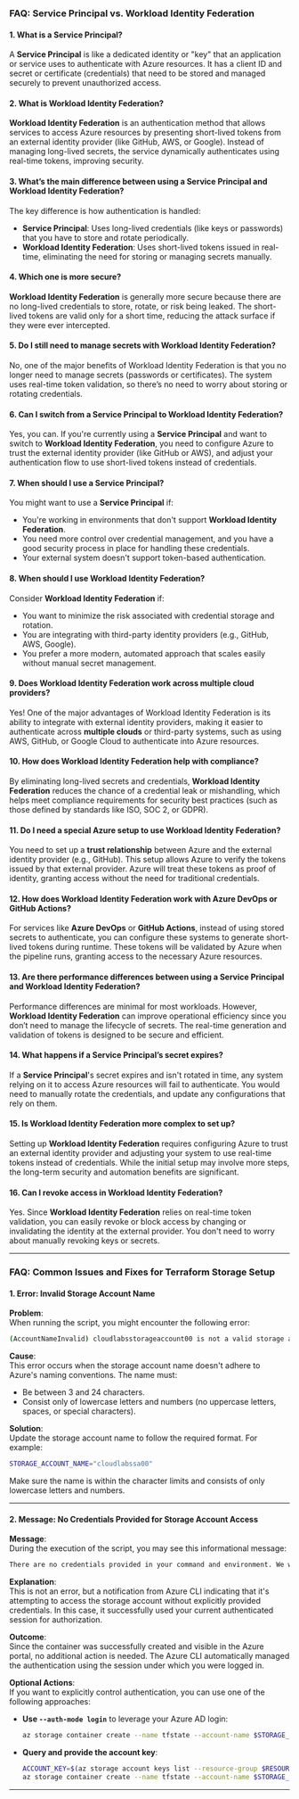 ### **FAQ: Service Principal vs. Workload Identity Federation**

#### **1. What is a Service Principal?**
A **Service Principal** is like a dedicated identity or "key" that an application or service uses to authenticate with Azure resources. It has a client ID and secret or certificate (credentials) that need to be stored and managed securely to prevent unauthorized access.

#### **2. What is Workload Identity Federation?**
**Workload Identity Federation** is an authentication method that allows services to access Azure resources by presenting short-lived tokens from an external identity provider (like GitHub, AWS, or Google). Instead of managing long-lived secrets, the service dynamically authenticates using real-time tokens, improving security.

#### **3. What’s the main difference between using a Service Principal and Workload Identity Federation?**
The key difference is how authentication is handled:
- **Service Principal**: Uses long-lived credentials (like keys or passwords) that you have to store and rotate periodically.
- **Workload Identity Federation**: Uses short-lived tokens issued in real-time, eliminating the need for storing or managing secrets manually.

#### **4. Which one is more secure?**
**Workload Identity Federation** is generally more secure because there are no long-lived credentials to store, rotate, or risk being leaked. The short-lived tokens are valid only for a short time, reducing the attack surface if they were ever intercepted.

#### **5. Do I still need to manage secrets with Workload Identity Federation?**
No, one of the major benefits of Workload Identity Federation is that you no longer need to manage secrets (passwords or certificates). The system uses real-time token validation, so there’s no need to worry about storing or rotating credentials.

#### **6. Can I switch from a Service Principal to Workload Identity Federation?**
Yes, you can. If you're currently using a **Service Principal** and want to switch to **Workload Identity Federation**, you need to configure Azure to trust the external identity provider (like GitHub or AWS), and adjust your authentication flow to use short-lived tokens instead of credentials.

#### **7. When should I use a Service Principal?**
You might want to use a **Service Principal** if:
- You're working in environments that don't support **Workload Identity Federation**.
- You need more control over credential management, and you have a good security process in place for handling these credentials.
- Your external system doesn't support token-based authentication.

#### **8. When should I use Workload Identity Federation?**
Consider **Workload Identity Federation** if:
- You want to minimize the risk associated with credential storage and rotation.
- You are integrating with third-party identity providers (e.g., GitHub, AWS, Google).
- You prefer a more modern, automated approach that scales easily without manual secret management.
  
#### **9. Does Workload Identity Federation work across multiple cloud providers?**
Yes! One of the major advantages of Workload Identity Federation is its ability to integrate with external identity providers, making it easier to authenticate across **multiple clouds** or third-party systems, such as using AWS, GitHub, or Google Cloud to authenticate into Azure resources.

#### **10. How does Workload Identity Federation help with compliance?**
By eliminating long-lived secrets and credentials, **Workload Identity Federation** reduces the chance of a credential leak or mishandling, which helps meet compliance requirements for security best practices (such as those defined by standards like ISO, SOC 2, or GDPR).

#### **11. Do I need a special Azure setup to use Workload Identity Federation?**
You need to set up a **trust relationship** between Azure and the external identity provider (e.g., GitHub). This setup allows Azure to verify the tokens issued by that external provider. Azure will treat these tokens as proof of identity, granting access without the need for traditional credentials.

#### **12. How does Workload Identity Federation work with Azure DevOps or GitHub Actions?**
For services like **Azure DevOps** or **GitHub Actions**, instead of using stored secrets to authenticate, you can configure these systems to generate short-lived tokens during runtime. These tokens will be validated by Azure when the pipeline runs, granting access to the necessary Azure resources.

#### **13. Are there performance differences between using a Service Principal and Workload Identity Federation?**
Performance differences are minimal for most workloads. However, **Workload Identity Federation** can improve operational efficiency since you don’t need to manage the lifecycle of secrets. The real-time generation and validation of tokens is designed to be secure and efficient.

#### **14. What happens if a Service Principal’s secret expires?**
If a **Service Principal**'s secret expires and isn't rotated in time, any system relying on it to access Azure resources will fail to authenticate. You would need to manually rotate the credentials, and update any configurations that rely on them.

#### **15. Is Workload Identity Federation more complex to set up?**
Setting up **Workload Identity Federation** requires configuring Azure to trust an external identity provider and adjusting your system to use real-time tokens instead of credentials. While the initial setup may involve more steps, the long-term security and automation benefits are significant.

#### **16. Can I revoke access in Workload Identity Federation?**
Yes. Since **Workload Identity Federation** relies on real-time token validation, you can easily revoke or block access by changing or invalidating the identity at the external provider. You don't need to worry about manually revoking keys or secrets.

---


### FAQ: Common Issues and Fixes for Terraform Storage Setup

#### 1. **Error: Invalid Storage Account Name**

**Problem**:  
When running the script, you might encounter the following error:
```bash
(AccountNameInvalid) cloudlabsstorageaccount00 is not a valid storage account name. Storage account name must be between 3 and 24 characters in length and use numbers and lower-case letters only.
```

**Cause**:  
This error occurs when the storage account name doesn't adhere to Azure's naming conventions. The name must:
- Be between 3 and 24 characters.
- Consist only of lowercase letters and numbers (no uppercase letters, spaces, or special characters).

**Solution**:  
Update the storage account name to follow the required format. For example:
```bash
STORAGE_ACCOUNT_NAME="cloudlabssa00"
```

Make sure the name is within the character limits and consists of only lowercase letters and numbers.

---

#### 2. **Message: No Credentials Provided for Storage Account Access**

**Message**:  
During the execution of the script, you may see this informational message:
```bash
There are no credentials provided in your command and environment. We will query for account key for your storage account.
```

**Explanation**:  
This is not an error, but a notification from Azure CLI indicating that it's attempting to access the storage account without explicitly provided credentials. In this case, it successfully used your current authenticated session for authorization.

**Outcome**:  
Since the container was successfully created and visible in the Azure portal, no additional action is needed. The Azure CLI automatically managed the authentication using the session under which you were logged in.

**Optional Actions**:  
If you want to explicitly control authentication, you can use one of the following approaches:
- **Use `--auth-mode login`** to leverage your Azure AD login:
  ```bash
  az storage container create --name tfstate --account-name $STORAGE_ACCOUNT_NAME --auth-mode login
  ```
- **Query and provide the account key**:
  ```bash
  ACCOUNT_KEY=$(az storage account keys list --resource-group $RESOURCE_GROUP_NAME --account-name $STORAGE_ACCOUNT_NAME --query '[0].value' --output tsv)
  az storage container create --name tfstate --account-name $STORAGE_ACCOUNT_NAME --account-key $ACCOUNT_KEY
  ```

---

